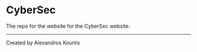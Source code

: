 # CyberSec

The repo for the website for the CyberSec website.

--------------------------

Created by Alexandros Kourtis
